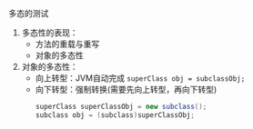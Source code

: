 多态的测试

1. 多态性的表现：
	* 方法的重载与重写
	* 对象的多态性
2. 对象的多态性：
	* 向上转型：JVM自动完成
		`superClass obj = subclassObj;`
	* 向下转型：强制转换(需要先向上转型，再向下转型)
		```java
		superClass superClassObj = new subclass();
		subclass obj = (subclass)superClassObj;
		```